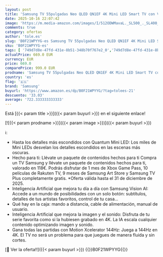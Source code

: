 ```yaml
---
layout: post
title: 'Samsung TV 55pulgadas Neo QLED QN1EF 4K Mini LED Smart TV con Vision AI  Quantum Mini LED y Motion Xcelerator 144Hz'
date: 2025-10-16 22:07:42
image: 'https://m.media-amazon.com/images/I/512ODWMavaL._SL500_._SL400_.jpg'
comments: true
category: ofertas
author: 'tole.es'
slug: 'B0F21WPYYG-es Samsung TV 55pulgadas Neo QLED QN1EF 4K Mini LED Smart TV...'
sku: 'B0F21WPYYG-es'
tags: [ '749d7d8e-47fd-431e-8b51-348b70f767e2_0','749d7d8e-47fd-431e-8b51-348b70f767e2_6901','Arborist Merchandising Root','Electrónica','Self Service','Special Features Stores','TV, vídeo y home cinema','Televisores','Top Brands Tech Selection','Top Brands Tech TVs','samsung','smart','tv','🇪🇸', ]
actualPrice: 669.0 EUR
currency: EUR
price: 669.0
comparePrice: 999.0 EUR
prodname: 'Samsung TV 55pulgadas Neo QLED QN1EF 4K Mini LED Smart TV con Vision AI  Quantum Mini LED y Motion Xcelerator 144Hz'
country: 'es'
flag: '🇪🇸'
brand: 'Samsung'
buyurl: 'https://www.amazon.es/dp/B0F21WPYYG/?tag=tolees-21'
descuento: '33.03'
average: '722.333333333333'
---
```


Está [{{< param title >}}]({{< param buyurl >}}) en el siguiente enlace!

[![{{< param prodname >}}]({{< param image >}})]({{< param buyurl >}})

ℹ️:

- Hasta los detalles más escondidos con Quantum Mini LED: Los miles de Mini LEDs desvelan los detalles escondidos en las escenas más oscuras.
- Hecho para ti: Llévate un paquete de contenidos hechos para ti Compra un TV Samsung y llévate un paquete de contenidos hechos para ti, valorado en 118€. Podrás disfrutar de 1 mes de Xbox Game Pass, 10 películas de Rakuten TV, 9 meses de Samsung Art Store y Samsung TV Plus completamente gratis. *Oferta válida hasta el 31 de diciembre de 2025.
- Inteligencia Artificial que mejora tu día a día con Samsung Vision AI: Accede a un mundo de posibilidades con un solo botón: subtítulos, detalles de tus artistas favoritos, control de tu casa…
- Qué hay en la caja: mando a distancia, cable de alimentación, manual de usuario.
- Inteligencia Artificial que mejora la imagen y el sonido: Disfruta de tu serie favorita como si la hubiesen grabado en 4K. La IA escala cualquier contenido optimizando imagen y sonido.
- Gana todas las partidas con Motion Xcelerator 144Hz: Juega a 144Hz en 4K. El TV no será un problema para que juegues de manera fluida y sin cortes.

[🛒 Ver la oferta!!]({{< param buyurl >}})
{{<world>}}B0F21WPYYG{{</world>}}

